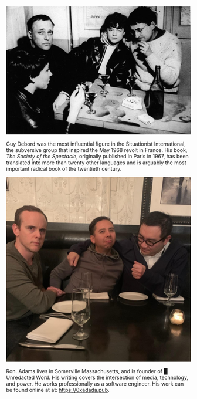 <div class="page-break-before"></div>

![Guy Debord (right)](images/author.jpg)

Guy Debord was the most influential figure in the Situationist International,
the subversive group that inspired the May 1968 revolt in France. His book, _The
Society of the Spectacle_, originally published in Paris in 1967, has been
translated into more than twenty other languages and is arguably the most
important radical book of the twentieth century.

![Ron. Adams (left)](images/translator.jpg)

Ron. Adams lives in Somerville Massachusetts, and is founder of █ Unredacted
Word. His writing covers the intersection of media, technology, and power. He
works professionally as a software engineer. His work can be found online at at:
https://0xadada.pub.
